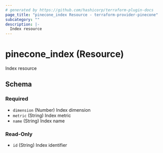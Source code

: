 ```yaml
---
# generated by https://github.com/hashicorp/terraform-plugin-docs
page_title: "pinecone_index Resource - terraform-provider-pinecone"
subcategory: ""
description: |-
  Index resource
---
```


# pinecone_index (Resource)

Index resource



<!-- schema generated by tfplugindocs -->
## Schema

### Required

- `dimension` (Number) Index dimension
- `metric` (String) Index metric
- `name` (String) Index name

### Read-Only

- `id` (String) Index identifier
